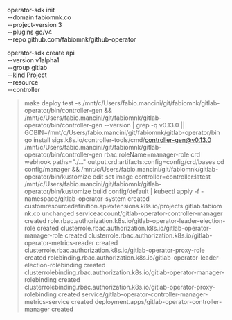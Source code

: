 operator-sdk init \
    --domain fabiomnk.co \
    --project-version 3 \
    --plugins go/v4 \
    --repo github.com/fabiomnk/github-operator 

operator-sdk create api \
    --version v1alpha1 \
    --group gitlab \
    --kind Project \
    --resource \
    --controller 


> make deploy
test -s /mnt/c/Users/fabio.mancini/git/fabiomnk/gitlab-operator/bin/controller-gen && /mnt/c/Users/fabio.mancini/git/fabiomnk/gitlab-operator/bin/controller-gen --version | grep -q v0.13.0 || \
GOBIN=/mnt/c/Users/fabio.mancini/git/fabiomnk/gitlab-operator/bin go install sigs.k8s.io/controller-tools/cmd/controller-gen@v0.13.0
/mnt/c/Users/fabio.mancini/git/fabiomnk/gitlab-operator/bin/controller-gen rbac:roleName=manager-role crd webhook paths="./..." output:crd:artifacts:config=config/crd/bases
cd config/manager && /mnt/c/Users/fabio.mancini/git/fabiomnk/gitlab-operator/bin/kustomize edit set image controller=controller:latest
/mnt/c/Users/fabio.mancini/git/fabiomnk/gitlab-operator/bin/kustomize build config/default | kubectl apply -f -
namespace/gitlab-operator-system created
customresourcedefinition.apiextensions.k8s.io/projects.gitlab.fabiomnk.co unchanged
serviceaccount/gitlab-operator-controller-manager created
role.rbac.authorization.k8s.io/gitlab-operator-leader-election-role created
clusterrole.rbac.authorization.k8s.io/gitlab-operator-manager-role created
clusterrole.rbac.authorization.k8s.io/gitlab-operator-metrics-reader created
clusterrole.rbac.authorization.k8s.io/gitlab-operator-proxy-role created
rolebinding.rbac.authorization.k8s.io/gitlab-operator-leader-election-rolebinding created
clusterrolebinding.rbac.authorization.k8s.io/gitlab-operator-manager-rolebinding created
clusterrolebinding.rbac.authorization.k8s.io/gitlab-operator-proxy-rolebinding created
service/gitlab-operator-controller-manager-metrics-service created
deployment.apps/gitlab-operator-controller-manager created


